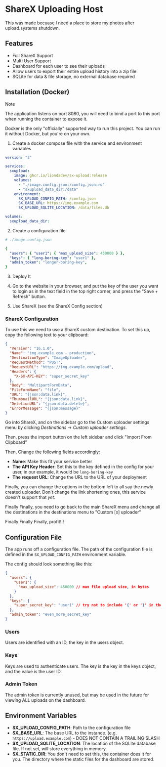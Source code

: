 # ShareX Uploading Host

This was made becuase I need a place to store my photos after upload.systems shutdown.

## Features

- Full ShareX Support
- Multi User Support
- Dashboard for each user to see their uploads
- Allow users to export their entire upload history into a zip file
- SQLite for data & file storage, no external database required

## Installation (Docker)

> [!NOTE]
> The application listens on port 8080, you will need to bind a port to this port when running the container to expose it.

Docker is the only "officially" supported way to run this project. You can run it without Docker, but you're on your own.

1. Create a docker compose file with the service and environment variables

```yaml
version: "3"

services:
  sxupload:
    image: ghcr.io/liondadev/sx-upload:release
    volumes:
      - "./image.config.json:/config.json:ro"
      - "sxupload_data_dir:/data"
    environment:
      SX_UPLOAD_CONFIG_PATH: /config.json
      SX_BASE_URL: https://img.example.com
      SX_UPLOAD_SQLITE_LOCATION: /data/files.db

volumes:
  sxupload_data_dir:
```

2. Create a configuration file

```yaml
# ./image.config.json

{
  "users": { "user1": { "max_upload_size": 450000 } },
  "keys": { "long-boring-key": "user1" },
  "admin_token": "longer-boring-key",
}
```

3. Deploy It

4. Go to the website in your browser, and put the key of the user you want to login as in the text field in the top right corner, and press the "Save + Refresh" button.

5. Use ShareX (see the ShareX Config section)

### ShareX Configuration

To use this we need to use a ShareX custom destination. To set this up, copy the following text to your clipboard:

```json
{
  "Version": "16.1.0",
  "Name": "img.example.com - production",
  "DestinationType": "ImageUploader",
  "RequestMethod": "POST",
  "RequestURL": "https://img.example.com/upload",
  "Headers": {
    "X-SX-API-KEY": "super_secret_key"
  },
  "Body": "MultipartFormData",
  "FileFormName": "file",
  "URL": "{json:data.link}",
  "ThumbnailURL": "{json:data.link}",
  "DeletionURL": "{json:data.delete}",
  "ErrorMessage": "{json:message}"
}
```

Go into ShareX, and on the sidebar go to the Custom uploader settings menu by clicking _Destinations_ -> _Custom uploader settings_.

Then, press the import button on the left sidebar and click "Import From Clipboard"

Then, Change the following fields accordingly:

- **Name**: Make this fit your service better
- **The API Key Header**: Set this to the key defined in the config for your user, in our example, it would be `long-boring-key`
- **The request URL**: Change the URL to the URL of your deployment

Finally, you can change the options in the bottom left to all say the newly created uploader. Don't change the link shortening ones, this service doesn't support that _yet_.

Finally Finally, you need to go back to the main ShareX menu and change all the destinations in the destinations menu to "Custom [x] uploader"

Finally Finally Finally, profit!!!

## Configuration File

The app runs off a configuration file. The path of the configuration file is defined in the `SX_UPLOAD_CONFIG_PATH` environment variable.

The config should look something like this:

```json
{
  "users": {
    "user1": {
      "max_upload_size": 450000 // max file upload size, in bytes
    }
  },
  "keys": {
    "super_secret_key": "user1" // try not to include '{' or '}' in the key, ShareX doesn't like them
  },
  "admin_token": "even_more_secret_key"
}
```

### Users

Users are identified with an ID, the key in the users object.

### Keys

Keys are used to authenticate users. The key is the key in the keys object, and the value is the user ID.

### Admin Token

The admin token is currently unused, but may be used in the future for viewing ALL uploads on the dashboard.

## Environment Variables

- **SX_UPLOAD_CONFIG_PATH**: Path to the configuration file
- **SX_BASE_URL**: The base URL to the instance. (e.g. `https://upload.example.com`) - DOES NOT CONTAIN A TRAILING SLASH
- **SX_UPLOAD_SQLITE_LOCATION**: The location of the SQLite database file. If not set, will store everything in memory.
- **SX_STATIC_DIR**: You don't need to set this, the container does it for you. The directory where the static files for the dashboard are stored.
